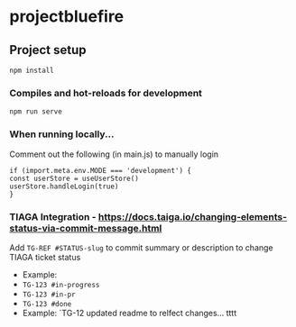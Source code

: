 # projectbluefire

## Project setup
```
npm install
```

### Compiles and hot-reloads for development
```
npm run serve
```

### When running locally...
Comment out the following (in main.js) to manually login
```
if (import.meta.env.MODE === 'development') {
const userStore = useUserStore()
userStore.handleLogin(true)
}
```


### TIAGA Integration - https://docs.taiga.io/changing-elements-status-via-commit-message.html
Add `TG-REF #STATUS-slug` to commit summary or description to change TIAGA ticket status
- Example:
- `TG-123 #in-progress`
- `TG-123 #in-pr`
- `TG-123 #done`
- Example: `TG-12 updated readme to relfect changes... tttt
